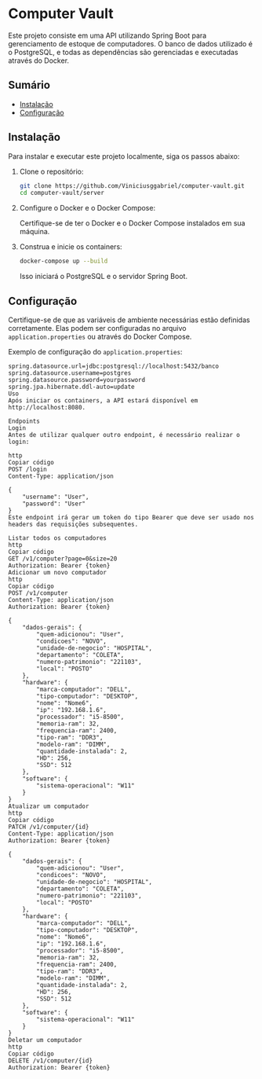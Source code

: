 # Computer Vault

Este projeto consiste em uma API utilizando Spring Boot para gerenciamento de estoque de computadores. O banco de dados utilizado é o PostgreSQL, e todas as dependências são gerenciadas e executadas através do Docker.

## Sumário
- [Instalação](#instalação)
- [Configuração](#configuração)

## Instalação

Para instalar e executar este projeto localmente, siga os passos abaixo:

1. Clone o repositório:

    ```bash
    git clone https://github.com/Viniciusggabriel/computer-vault.git
    cd computer-vault/server
    ```

2. Configure o Docker e o Docker Compose:

    Certifique-se de ter o Docker e o Docker Compose instalados em sua máquina.

3. Construa e inicie os containers:

    ```bash
    docker-compose up --build
    ```

    Isso iniciará o PostgreSQL e o servidor Spring Boot.

## Configuração

Certifique-se de que as variáveis de ambiente necessárias estão definidas corretamente. Elas podem ser configuradas no arquivo `application.properties` ou através do Docker Compose.

Exemplo de configuração do `application.properties`:

```properties
spring.datasource.url=jdbc:postgresql://localhost:5432/banco
spring.datasource.username=postgres
spring.datasource.password=yourpassword
spring.jpa.hibernate.ddl-auto=update
Uso
Após iniciar os containers, a API estará disponível em http://localhost:8080.

Endpoints
Login
Antes de utilizar qualquer outro endpoint, é necessário realizar o login:

http
Copiar código
POST /login
Content-Type: application/json

{
    "username": "User",
    "password": "User"
}
Este endpoint irá gerar um token do tipo Bearer que deve ser usado nos headers das requisições subsequentes.

Listar todos os computadores
http
Copiar código
GET /v1/computer?page=0&size=20
Authorization: Bearer {token}
Adicionar um novo computador
http
Copiar código
POST /v1/computer
Content-Type: application/json
Authorization: Bearer {token}

{
    "dados-gerais": {
        "quem-adicionou": "User",
        "condicoes": "NOVO",
        "unidade-de-negocio": "HOSPITAL",
        "departamento": "COLETA",
        "numero-patrimonio": "221103",
        "local": "POSTO"
    },
    "hardware": {
        "marca-computador": "DELL",
        "tipo-computador": "DESKTOP",
        "nome": "Nome6",
        "ip": "192.168.1.6",
        "processador": "i5-8500",
        "memoria-ram": 32,
        "frequencia-ram": 2400,
        "tipo-ram": "DDR3",
        "modelo-ram": "DIMM",
        "quantidade-instalada": 2,
        "HD": 256,
        "SSD": 512
    },
    "software": {
        "sistema-operacional": "W11"
    }
}
Atualizar um computador
http
Copiar código
PATCH /v1/computer/{id}
Content-Type: application/json
Authorization: Bearer {token}

{
    "dados-gerais": {
        "quem-adicionou": "User",
        "condicoes": "NOVO",
        "unidade-de-negocio": "HOSPITAL",
        "departamento": "COLETA",
        "numero-patrimonio": "221103",
        "local": "POSTO"
    },
    "hardware": {
        "marca-computador": "DELL",
        "tipo-computador": "DESKTOP",
        "nome": "Nome6",
        "ip": "192.168.1.6",
        "processador": "i5-8500",
        "memoria-ram": 32,
        "frequencia-ram": 2400,
        "tipo-ram": "DDR3",
        "modelo-ram": "DIMM",
        "quantidade-instalada": 2,
        "HD": 256,
        "SSD": 512
    },
    "software": {
        "sistema-operacional": "W11"
    }
}
Deletar um computador
http
Copiar código
DELETE /v1/computer/{id}
Authorization: Bearer {token}

